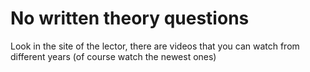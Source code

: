 # No written theory questions

Look in the site of the lector, there are videos that you can watch from different years (of course watch the newest ones)

